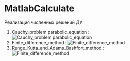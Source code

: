 # MatlabCalculate
Реализация численных решений ДУ<br />
1. Cauchy_problem parabolic_equation : ![Cauchy_problem parabolic_equation](https://github.com/KalistratON/MatlabCalculate/assets/78536110/004f222f-ef73-48f2-bee6-15467c5f8bab)<br />
2. Finite_difference_method : ![Finite_difference_method](https://github.com/KalistratON/MatlabCalculate/assets/78536110/4672a583-d508-4d2e-a02a-a9baf6e164f2)<br />
3. Runge_Kutta_and_Adams_Bashfort_method : ![Finite_difference_method](https://github.com/KalistratON/MatlabCalculate/assets/78536110/78decba0-fbe0-4023-a430-e31ca519595d)


